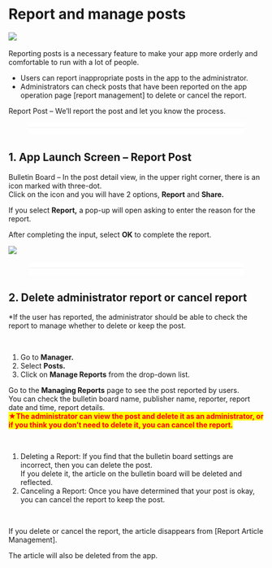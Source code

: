 # Report and manage posts

![](https://support.swing2app.com/wp-content/uploads/2018/09/manage\_report.png)

Reporting posts is a necessary feature to make your app more orderly and comfortable to run with a lot of people.

* Users can report inappropriate posts in the app to the administrator.
* Administrators can check posts that have been reported on the app operation page \[report management] to delete or cancel the report.

Report Post – We’ll report the post and let you know the process.



<figure><img src="../../../.gitbook/assets/구분선 (1) (1).PNG" alt=""><figcaption></figcaption></figure>

## 1. App Launch Screen – Report Post

Bulletin Board – In the post detail view, in the upper right corner, there is an icon marked with three-dot.\
Click on the icon and you will have 2 options, **Report** and **Share.**

If you select **Report,** a pop-up will open asking to enter the reason for the report.

After completing the input, select **OK** to complete the report.

![](https://support.swing2app.com/wp-content/uploads/2018/09/report.png)

<figure><img src="../../../.gitbook/assets/구분선 (1) (1).PNG" alt=""><figcaption></figcaption></figure>

## 2. Delete administrator report or cancel report

\*If the user has reported, the administrator should be able to check the report to manage whether to delete or keep the post.

<div align="left">

<img src="https://support.swing2app.com/wp-content/uploads/2018/09/b36-e1587042033219.png" alt="">

</div>



1. Go to **Manager.**
2. Select **Posts.**
3. Click on **Manage Reports** from the drop-down list.



Go to the **Managing Reports** page to see the post reported by users.\
You can check the bulletin board name, publisher name, reporter, report date and time, report details.\
<mark style="color:red;">**★The administrator can view the post and delete it as an administrator, or if you think you don’t need to delete it, you can cancel the report.**</mark>

<div align="left">

<img src="https://support.swing2app.com/wp-content/uploads/2018/09/b37.png" alt="">

</div>

1. Deleting a Report: If you find that the bulletin board settings are incorrect, then you can delete the post.\
   If you delete it, the article on the bulletin board will be deleted and reflected.
2. Canceling a Report: Once you have determined that your post is okay, you can cancel the report to keep the post.

<div align="left">

<img src="https://support.swing2app.com/wp-content/uploads/2018/09/rm1.png" alt="">

</div>

If you delete or cancel the report, the article disappears from \[Report Article Management].&#x20;

The article will also be deleted from the app.

